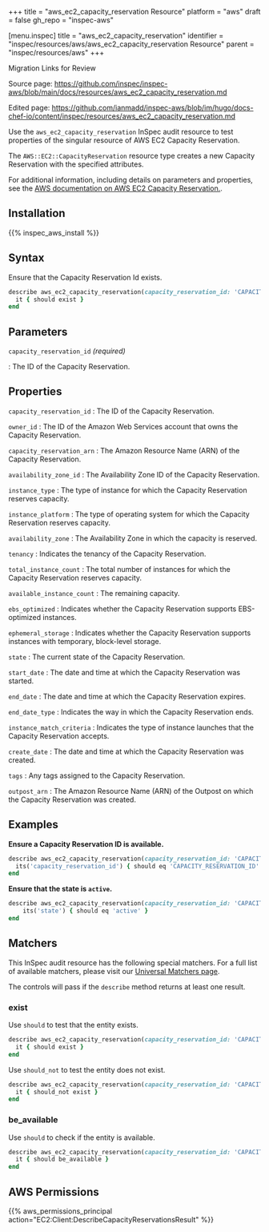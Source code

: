 +++
title = "aws_ec2_capacity_reservation Resource"
platform = "aws"
draft = false
gh_repo = "inspec-aws"

[menu.inspec]
title = "aws_ec2_capacity_reservation"
identifier = "inspec/resources/aws/aws_ec2_capacity_reservation Resource"
parent = "inspec/resources/aws"
+++

<div class="admonition-note">
<p class="admonition-note-title">Migration Links for Review</p>
<div class="admonition-note-text">
<p>Source page: <a href="https://github.com/inspec/inspec-aws/blob/main/docs/resources/aws_ec2_capacity_reservation.md">https://github.com/inspec/inspec-aws/blob/main/docs/resources/aws_ec2_capacity_reservation.md</a></p>
<p>Edited page: <a href="https://github.com/ianmadd/inspec-aws/blob/im/hugo/docs-chef-io/content/inspec/resources/aws_ec2_capacity_reservation.md">https://github.com/ianmadd/inspec-aws/blob/im/hugo/docs-chef-io/content/inspec/resources/aws_ec2_capacity_reservation.md</a></p>
</div>
</div>


Use the `aws_ec2_capacity_reservation` InSpec audit resource to test properties of the singular resource of AWS EC2 Capacity Reservation.

The `AWS::EC2::CapacityReservation` resource type creates a new Capacity Reservation with the specified attributes.

For additional information, including details on parameters and properties, see the [AWS documentation on AWS EC2 Capacity Reservation.](https://docs.aws.amazon.com/AWSCloudFormation/latest/UserGuide/aws-resource-ec2-capacityreservation.html).

## Installation

{{% inspec_aws_install %}}

## Syntax

Ensure that the Capacity Reservation Id exists.

```ruby
describe aws_ec2_capacity_reservation(capacity_reservation_id: 'CAPACITY_RESERVATION_ID') do
  it { should exist }
end
```

## Parameters

`capacity_reservation_id` _(required)_

: The ID of the Capacity Reservation.

## Properties

`capacity_reservation_id`
: The ID of the Capacity Reservation.

`owner_id`
: The ID of the Amazon Web Services account that owns the Capacity Reservation.

`capacity_reservation_arn`
: The Amazon Resource Name (ARN) of the Capacity Reservation.

`availability_zone_id`
: The Availability Zone ID of the Capacity Reservation.

`instance_type`
: The type of instance for which the Capacity Reservation reserves capacity.

`instance_platform`
: The type of operating system for which the Capacity Reservation reserves capacity.

`availability_zone`
: The Availability Zone in which the capacity is reserved.

`tenancy`
: Indicates the tenancy of the Capacity Reservation.

`total_instance_count`
: The total number of instances for which the Capacity Reservation reserves capacity.

`available_instance_count`
: The remaining capacity.

`ebs_optimized`
: Indicates whether the Capacity Reservation supports EBS-optimized instances.

`ephemeral_storage`
: Indicates whether the Capacity Reservation supports instances with temporary, block-level storage.

`state`
: The current state of the Capacity Reservation.

`start_date`
: The date and time at which the Capacity Reservation was started.

`end_date`
: The date and time at which the Capacity Reservation expires.

`end_date_type`
: Indicates the way in which the Capacity Reservation ends.

`instance_match_criteria`
: Indicates the type of instance launches that the Capacity Reservation accepts.

`create_date`
: The date and time at which the Capacity Reservation was created.

`tags`
: Any tags assigned to the Capacity Reservation.

`outpost_arn`
: The Amazon Resource Name (ARN) of the Outpost on which the Capacity Reservation was created.

## Examples

**Ensure a Capacity Reservation ID is available.**

```ruby
describe aws_ec2_capacity_reservation(capacity_reservation_id: 'CAPACITY_RESERVATION_ID') do
  its('capacity_reservation_id') { should eq 'CAPACITY_RESERVATION_ID' }
end
```

**Ensure that the state is `active`.**

```ruby
describe aws_ec2_capacity_reservation(capacity_reservation_id: 'CAPACITY_RESERVATION_ID') do
    its('state') { should eq 'active' }
end
```

## Matchers

This InSpec audit resource has the following special matchers. For a full list of available matchers, please visit our [Universal Matchers page](https://www.inspec.io/docs/reference/matchers/).

The controls will pass if the `describe` method returns at least one result.

### exist

Use `should` to test that the entity exists.

```ruby
describe aws_ec2_capacity_reservation(capacity_reservation_id: 'CAPACITY_RESERVATION_ID') do
  it { should exist }
end
```

Use `should_not` to test the entity does not exist.

```ruby
describe aws_ec2_capacity_reservation(capacity_reservation_id: 'CAPACITY_RESERVATION_ID') do
  it { should_not exist }
end
```

### be_available

Use `should` to check if the entity is available.

```ruby
describe aws_ec2_capacity_reservation(capacity_reservation_id: 'CAPACITY_RESERVATION_ID') do
  it { should be_available }
end
```

## AWS Permissions

{{% aws_permissions_principal action="EC2:Client:DescribeCapacityReservationsResult" %}}
